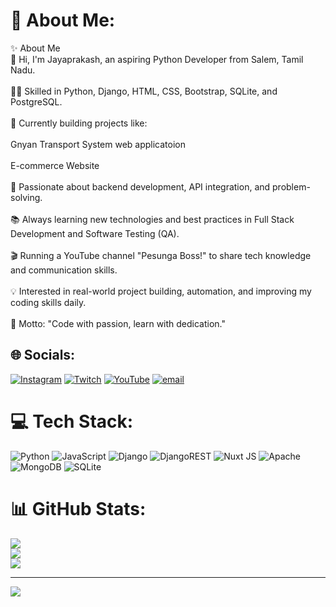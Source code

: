 # 💫 About Me:
✨ About Me<br>👋 Hi, I'm Jayaprakash, an aspiring Python Developer from Salem, Tamil Nadu.<br><br>🧑‍💻 Skilled in Python, Django, HTML, CSS, Bootstrap, SQLite, and PostgreSQL.<br><br>🚀 Currently building projects like:<br><br>Gnyan Transport System web applicatoion<br><br>E-commerce Website<br><br>🎯 Passionate about backend development, API integration, and problem-solving.<br><br>📚 Always learning new technologies and best practices in Full Stack Development and Software Testing (QA).<br><br>🎬 Running a YouTube channel "Pesunga Boss!" to share tech knowledge and communication skills.<br><br>💡 Interested in real-world project building, automation, and improving my coding skills daily.<br><br>🌟 Motto: "Code with passion, learn with dedication."


## 🌐 Socials:
[![Instagram](https://img.shields.io/badge/Instagram-%23E4405F.svg?logo=Instagram&logoColor=white)](https://instagram.com/Saffanjai) [![Twitch](https://img.shields.io/badge/Twitch-%239146FF.svg?logo=Twitch&logoColor=white)](https://twitch.tv/Yovanjai) [![YouTube](https://img.shields.io/badge/YouTube-%23FF0000.svg?logo=YouTube&logoColor=white)](https://youtube.com/@@yovanjaicreations) [![email](https://img.shields.io/badge/Email-D14836?logo=gmail&logoColor=white)](mailto:jayaprakashr546@gmail.com) 

# 💻 Tech Stack:
![Python](https://img.shields.io/badge/python-3670A0?style=for-the-badge&logo=python&logoColor=ffdd54) ![JavaScript](https://img.shields.io/badge/javascript-%23323330.svg?style=for-the-badge&logo=javascript&logoColor=%23F7DF1E) ![Django](https://img.shields.io/badge/django-%23092E20.svg?style=for-the-badge&logo=django&logoColor=white) ![DjangoREST](https://img.shields.io/badge/DJANGO-REST-ff1709?style=for-the-badge&logo=django&logoColor=white&color=ff1709&labelColor=gray) ![Nuxt JS](https://img.shields.io/badge/Nuxt-002E3B?style=for-the-badge&logo=nuxt.js&logoColor=#00DC82) ![Apache](https://img.shields.io/badge/apache-%23D42029.svg?style=for-the-badge&logo=apache&logoColor=white) ![MongoDB](https://img.shields.io/badge/MongoDB-%234ea94b.svg?style=for-the-badge&logo=mongodb&logoColor=white) ![SQLite](https://img.shields.io/badge/sqlite-%2307405e.svg?style=for-the-badge&logo=sqlite&logoColor=white)
# 📊 GitHub Stats:
![](https://github-readme-stats.vercel.app/api?username=JayaPrakash0807&theme=dark&hide_border=false&include_all_commits=true&count_private=true)<br/>
![](https://nirzak-streak-stats.vercel.app/?user=JayaPrakash0807&theme=dark&hide_border=false)<br/>
![](https://github-readme-stats.vercel.app/api/top-langs/?username=JayaPrakash0807&theme=dark&hide_border=false&include_all_commits=true&count_private=true&layout=compact)

---
[![](https://visitcount.itsvg.in/api?id=JayaPrakash0807&icon=10&color=6)](https://visitcount.itsvg.in)

<!-- Proudly created with GPRM ( https://gprm.itsvg.in ) -->
